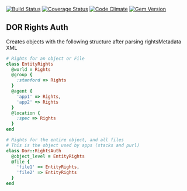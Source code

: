 [![Build Status](https://travis-ci.org/sul-dlss/dor-rights-auth.svg?branch=master)](https://travis-ci.org/sul-dlss/dor-rights-auth)
[![Coverage Status](https://coveralls.io/repos/github/sul-dlss/dor-rights-auth/badge.svg?branch=master)](https://coveralls.io/github/sul-dlss/dor-rights-auth?branch=master)
[![Code Climate](https://codeclimate.com/github/sul-dlss/dor-rights-auth/badges/gpa.svg)](https://codeclimate.com/github/sul-dlss/dor-rights-auth)
[![Gem Version](https://badge.fury.io/rb/dor-rights-auth.svg)](https://badge.fury.io/rb/dor-rights-auth)

## DOR Rights Auth

Creates objects with the following structure after parsing rightsMetadata XML

```ruby
# Rights for an object or File
class EntityRights
  @world = Rights
  @group {
    :stanford => Rights
  }
  @agent {
    'app1' => Rights,
    'app2' => Rights
  }
  @location {
    :spec => Rights
  }
end

# Rights for the entire object, and all files
# This is the object used by apps (stacks and purl)
class Dor::RightsAuth
  @object_level = EntityRights
  @file {
    'file1' => EntityRights,
    'file2' => EntityRights
  }
end
```

